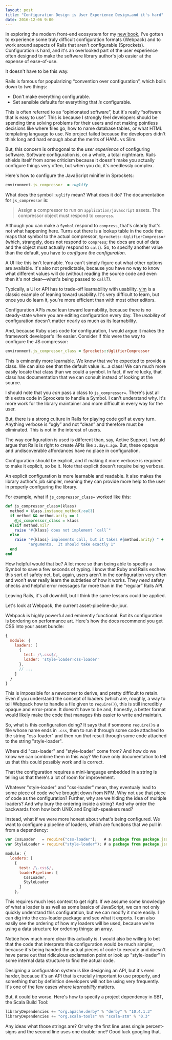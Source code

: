 ```yaml
---
layout: post
title: "Configuration Design is User Experience Design…and it's hard"
date: 2016-12-06 9:00
---
```


In exploring the modern front-end ecosystem for my [new book](https://pragprog.com/book/dcbang2/rails-angular-postgres-and-bootstrap-second-edition), I've gotten to experience some truly difficult configuration formats (Webpack) and to work around aspects of Rails that aren't configurable (Sprockets).  Configuration is hard, and it's an overlooked part of the user experience often designed to make the software library author's job easier at the expense of ease-of-use.

It doesn't have to be this way.

<!-- more -->

Rails is famous for popularizing “convention over configuration”, which boils down to two things:

* Don't make everything configurable.
* Set sensible defaults for everything that *is* configurable.

This is often referred to as “opinionated software”, but it's really “software that is easy to use”.  This is because I strongly feel developers should be
spending time solving problems for their users and not making pointless decisions like where files go, how to name database tables, or what HTML templating language to use.  No project failed because the developers didn't think long and hard enough about the merits of HAML vs Slim.

But, this concern is orthogonal to the _user experience_ of configuring software.  Software configuration is, on a whole, a total nightmare.  Rails shields
itself from some criticism because it doesn't make you actually configure things very often, but when you do, it's needlessly complex.

Here's how to configure the JavaScript minifier in Sprockets:

```ruby
environment.js_compressor  = :uglify
```

What does the symbol `:uglify` mean?  What does it do?  The documentation for `js_compressor` is:

> Assign a compressor to run on `application/javascript` assets.  The compressor object must respond to `compress`.

Although you can make a `Symbol` respond to `compress`, that's clearly that's not what happening here. Turns out there is a lookup table in the code that maps
that symbol to the actual compressor, `Sprockets::UglifierCompressor` (which, strangely, does not respond to `compress`; the docs are out of date and the
object must actually respond to `call`).  So, to specify another value than the default, you have to _configure the configuration_.

A UI like this isn't learnable.  You can't simply figure out what other options are available.  It's also not predictable, because you have no way to know
what different values will do (without reading the source code and even then it's not clear—what's being passed to `call`?).

Typically, a UI or API has to trade-off learnability with usability.  [vim](http://naildrivin5.com/blog/2013/04/24/how-to-switch-to-vim.html) is a classic
example of leaning toward usability.  It's very difficult to learn, but once you do learn it, you're more efficient than with most other editors.

Configuration APIs *must* lean toward learnability, because there is no steady-state where you are editing configuration every day.  The _usability_ of
configuration doesn't matter nearly as much as its learnability.

And, because Ruby uses code for configuration, I would argue it makes the framework developer's life easier.  Consider if *this* were the way to configure the
JS compressor:

```ruby
environment.js_compressor_class = Sprockets::UglifierCompressor
```

This is eminently more learnable.  We know that we're expected to provide a class.  We can also see that the default value is…a class!  We can much more
easily locate that class than we could a symbol.  In fact, if we're lucky, that class has documentation that we can consult instead of looking at the source.

I should note that you *can* pass a class to `js_compressor=`.  There's just all this extra code in Sprockets to handle a Symbol.  I can't understand why.
It's more work for the library maintainer and more difficult in every way for the user.

But, there is a strong culture in Rails for playing code golf at every turn.  Anything verbose is “ugly” and not “clean” and therefore must be eliminated.
This is not in the interest of users.

The way configuration is used is different than, say, Active Support.  I would argue that Rails is right to create APIs like `3.days.ago`.  But, these opaque
and undiscoverable affordances have no place in configuration.

Configuration should be explicit, and if making it more verbose is required to make it explicit, so be it. Note that explicit doesn't require being verbose.

An explicit configuration is more learnable and readable.  It also makes the library author's job simpler, meaning they can provide more help to the user in
properly configuring the library.

For example, what if `js_compressor_class=` worked like this:

```ruby
def js_compressor_class=(klass)
  method = klass.instance_method(:call)
  if method && method.arity == 1
    @js_compressor_class = klass
  elsif method.nil?
    raise "#{klass} does not implement `call`"
  else
    raise "#{klass} implements call, but it takes #{method.arity} " +
          "arguments.  It should take exactly 1"
  end
end
```

How helpful would that be?  A lot more so than being able to specify a Symbol to save a few seconds of typing.  I know that Ruby and Rails eschew this sort
of safety net, but, again, users aren't in the configuration very often and won't ever really learn the subtleties of how it works.  They *need* safety checks and helpful error messages far more than in the “regular” Rails API.

Leaving Rails, it's all downhill, but I think the same lessons could be applied.

Let's look at Webpack, the current asset-pipeline-du-jour.

Webpack is highly powerful and eminently functional.  But its configuration is bordering on performance art.  Here's how the docs recommend you get CSS into
your asset bundle:

```javascript
{
  module: {
    loaders: [
      {
        test: /\.css$/,
        loader: 'style-loader!css-loader' 
      },
      // ...
    ]
  }
}
```

This is impossible for a newcomer to derive, and pretty difficult to retain.  Even if you understand the concept of loaders (which are, roughly, a way to
tell Webpack how to handle a file given to `require()`), this is still incredibly opaque and error-prone.  It doesn't have to be and, honestly, a
better format would likely make the code that manages this easier to write and maintain.

So, what is this configuration doing?  It says that if someone `require()`s a file whose name ends in `.css`, then to run it through some code attached to the string
"css-loader" and then run *that* result through some code attached to the string "style-loader".

Where did "css-loader" and "style-loader" come from?  And how do we know we can combine them in this way?  We have only documentation to tell us that this
could possibly work and is correct.

That the configuration requires a mini-language embedded in a string is telling us that there's a lot of room for improvement.

Whatever "style-loader" and "css-loader" mean, they eventualy lead to some piece of code we've brought down from NPM.  Why not use that piece of code as the
configuration?  Further, why are we hiding the idea of multiple loaders?  And why bury the ordering inside a string?  And why order the backwards from how
both UNIX and English-speakers read?

Instead, what if we were more honest about what's being configured.  We want to configure a pipeline of loaders, which are functions that we pull in from a
dependency:

```javascript
var CssLoader   = require("css-loader");   # a package from package.json
var StyleLoader = require("style-loader"); # a package from package.json

module: {
  loaders: [
    {
      test: /\.css$/,
      loaderPipeline: [
        CssLoader,
        StyleLoader
      ]
    },
```

This requires much less context to get right.  If we assume some knowledge of what a loader is as well as some basics of JavaScript, we can not only quickly
understand this configuration, but we can modify it more easily.  I can dig into the css-loader package and see what it exports.  I can also easily see the
ordering of how my loaders will be used, because we're using a data structure for ordering things: an array.

Notice how much more clear this actually is.  I would also be willing to bet that the code that interprets this configuration would be much simpler,
because it's being handed the actual pieces of code to execute and doesn't have parse out that ridiculous exclamation point or look up "style-loader" in
some internal data structure to find the actual code.

Designing a configuration system is like designing an API, but it's even harder, because it's an API that is crucially important to use properly, and
something that by definition developers will not be using very frequently.  It's one of the few cases where _learnability_ matters.

But, it could be worse.  Here's how to specify a project dependency in SBT, the Scala Build Tool:

```scala
libraryDependencies += "org.apache.derby" % "derby" % "10.4.1.3"
libraryDependencies += "org.scala-tools" %% "scala-stm" % "0.3"
```

Any ideas what those strings are?  Or why the first line uses single percent-signs and the second line uses one double-one?  Good luck googling that.
